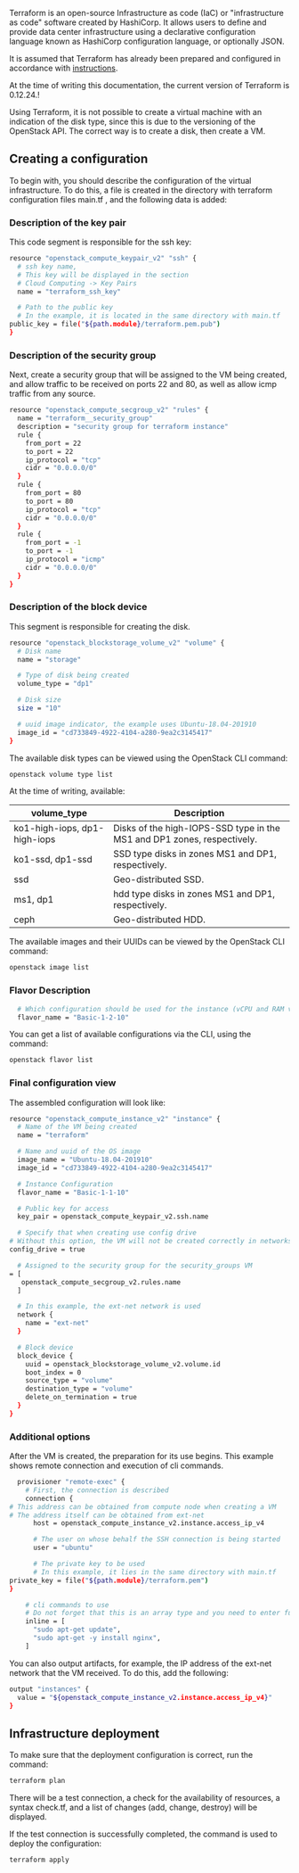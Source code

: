 Terraform is an open-source Infrastructure as code (IaC) or "infrastructure as code" software created by HashiCorp. It allows users to define and provide data center infrastructure using a declarative configuration language known as HashiCorp configuration language, or optionally JSON.

It is assumed that Terraform has already been prepared and configured in accordance with [instructions](https://mcs.mail.ru/help/ru_RU/user-account/mgmt-interfaces#section-12).

<warn>

At the time of writing this documentation, the current version of Terraform is 0.12.24.!

</warn>

Using Terraform, it is not possible to create a virtual machine with an indication of the disk type, since this is due to the versioning of the OpenStack API. The correct way is to create a disk, then create a VM.

## Creating a configuration

To begin with, you should describe the configuration of the virtual infrastructure. To do this, a file is created in the directory with terraform configuration files main.tf , and the following data is added:

### Description of the key pair

This code segment is responsible for the ssh key:

```bash
resource "openstack_compute_keypair_v2" "ssh" {
  # ssh key name,
  # This key will be displayed in the section
  # Cloud Computing -> Key Pairs
  name = "terraform_ssh_key"

  # Path to the public key
  # In the example, it is located in the same directory with main.tf
public_key = file("${path.module}/terraform.pem.pub")
}
```

### Description of the security group

Next, create a security group that will be assigned to the VM being created, and allow traffic to be received on ports 22 and 80, as well as allow icmp traffic from any source.

```bash
resource "openstack_compute_secgroup_v2" "rules" {
  name = "terraform__security_group"
  description = "security group for terraform instance"
  rule {
    from_port = 22
    to_port = 22
    ip_protocol = "tcp"
    cidr = "0.0.0.0/0"
  }
  rule {
    from_port = 80
    to_port = 80
    ip_protocol = "tcp"
    cidr = "0.0.0.0/0"
  }
  rule {
    from_port = -1
    to_port = -1
    ip_protocol = "icmp"
    cidr = "0.0.0.0/0"
  }
}
```

### Description of the block device

This segment is responsible for creating the disk.

```bash
resource "openstack_blockstorage_volume_v2" "volume" {
  # Disk name
  name = "storage"

  # Type of disk being created
  volume_type = "dp1"

  # Disk size
  size = "10"

  # uuid image indicator, the example uses Ubuntu-18.04-201910
  image_id = "cd733849-4922-4104-a280-9ea2c3145417"
}
```

The available disk types can be viewed using the OpenStack CLI command:

```bash
openstack volume type list
```

At the time of writing, available:

| volume_type | Description |
| --- | --- |
| ko1-high-iops, dp1-high-iops | Disks of the high-IOPS-SSD type in the MS1 and DP1 zones, respectively. |
| ko1-ssd, dp1-ssd | SSD type disks in zones MS1 and DP1, respectively. |
| ssd | Geo-distributed SSD. |
| ms1, dp1 | hdd type disks in zones MS1 and DP1, respectively. |
| ceph | Geo-distributed HDD. |

The available images and their UUIDs can be viewed by the OpenStack CLI command:

```bash
openstack image list
```

### Flavor Description

```bash
  # Which configuration should be used for the instance (vCPU and RAM volume).
  flavor_name = "Basic-1-2-10"
```

You can get a list of available configurations via the CLI, using the command:

```bash
openstack flavor list
```

### Final configuration view

The assembled configuration will look like:

```bash
resource "openstack_compute_instance_v2" "instance" {
  # Name of the VM being created
  name = "terraform"

  # Name and uuid of the OS image
  image_name = "Ubuntu-18.04-201910"
  image_id = "cd733849-4922-4104-a280-9ea2c3145417"

  # Instance Configuration
  flavor_name = "Basic-1-1-10"

  # Public key for access
  key_pair = openstack_compute_keypair_v2.ssh.name

  # Specify that when creating use config drive
# Without this option, the VM will not be created correctly in networks without DHCP
config_drive = true

  # Assigned to the security group for the security_groups VM
= [
   openstack_compute_secgroup_v2.rules.name
  ]

  # In this example, the ext-net network is used
  network {
    name = "ext-net"
  }

  # Block device
  block_device {
    uuid = openstack_blockstorage_volume_v2.volume.id
    boot_index = 0
    source_type = "volume"
    destination_type = "volume"
    delete_on_termination = true
  }
}
```

### Additional options

After the VM is created, the preparation for its use begins. This example shows remote connection and execution of cli commands.

```bash
  provisioner "remote-exec" {
    # First, the connection is described
    connection {
# This address can be obtained from compute node when creating a VM
# The address itself can be obtained from ext-net
      host = openstack_compute_instance_v2.instance.access_ip_v4

      # The user on whose behalf the SSH connection is being started
      user = "ubuntu"

      # The private key to be used
      # In this example, it lies in the same directory with main.tf
private_key = file("${path.module}/terraform.pem")
}

    # cli commands to use
    # Do not forget that this is an array type and you need to enter full text
    inline = [
      "sudo apt-get update",
      "sudo apt-get -y install nginx",
    ]
```

You can also output artifacts, for example, the IP address of the ext-net network that the VM received. To do this, add the following:

```bash
output "instances" {
  value = "${openstack_compute_instance_v2.instance.access_ip_v4}"
}
```

## Infrastructure deployment

To make sure that the deployment configuration is correct, run the command:

```bash
terraform plan
```

There will be a test connection, a check for the availability of resources, a syntax check.tf, and a list of changes (add, change, destroy) will be displayed.

If the test connection is successfully completed, the command is used to deploy the configuration:

```bash
terraform apply
```

